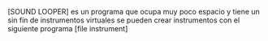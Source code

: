 [SOUND LOOPER] 
es un programa que ocupa 
muy poco espacio y tiene un sin fin
de instrumentos virtuales
se pueden crear instrumentos con el
siguiente programa 
[file instrument]
 

